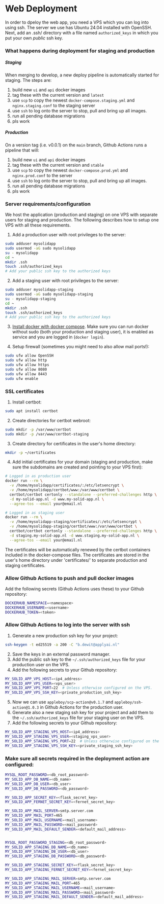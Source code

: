 # Web Deployment

In order to dpeloy the web app, you need a VPS which you can log into using ssh.
The server we use has Ubuntu 24.04 installed with OpenSSH.
Next, add an .ssh/ directory with a file named `authorized_keys` in which you put your own
_public_ ssh key.

### What happens during deployment for staging and production

##### Staging
When merging to develop, a new deploy pipeline is automatically started for staging. The steps are:
 1. build new `ui` and `api` docker images
 2. tag these with the current version and `latest`
 3. use `scp` to copy the newest `docker-compose.staging.yml` and `nginx.staging.conf` to the staging server
 4. use `ssh` to log onto the server to stop, pull and bring up all images.
 5. run all pending database migrations
 6. pls work


##### Production
On a version tag (i.e. v0.0.1) on the `main` branch, Github Actions runs a pipeline that will:
 1. build new `ui` and `api` docker images
 2. tag these with the current version and `stable`
 3. use `scp` to copy the newest `docker-compose.prod.yml` and `nginx.prod.conf` to the server
 4. use `ssh` to log onto the server to stop, pull and bring up all images.
 5. run all pending database migrations
 6. pls work


### Server requirements/configuration
We host the application (production and staging) on one VPS with separate users for staging and production. The following describes how to setup
one VPS with all these requirements.

1. Add a production user with root privileges to the server:
```bash
sudo adduser mysolidapp
sudo usermod -aG sudo mysolidapp
su - mysolidapp
cd ~
mkdir .ssh
touch .ssh/authorized_keys
# Add your public ssh key to the authorized keys
```

2. Add a staging user with root privileges to the server:
```bash
sudo adduser mysolidapp-staging
sudo usermod -aG sudo mysolidapp-staging
su - mysolidapp-staging
cd ~
mkdir .ssh
touch .ssh/authorized_keys
# Add your public ssh key to the authorized keys
```

3. [Install docker with docker compose](https://docs.docker.com/engine/install/ubuntu/). Make sure you can run docker without sudo (both your production and staging user), it is enabled as service and you are logged in (`docker login`).

4. Setup firewall (sometimes you might need to also allow mail ports!):
```bash
sudo ufw allow OpenSSH
sudo ufw allow http
sudo ufw allow https
sudo ufw allow 8080
sudo ufw allow 8443
sudo ufw enable
```

### SSL certificates
1. Install certbot:
```bash
sudo apt install certbot
```
2. Create directories for certbot webroot:
```bash
sudo mkdir -p /var/www/certbot
sudo mkdir -p /var/www/certbot-staging
```
3. Create directory for certificates in the user's home directory:
```bash
mkdir -p ~/certificates
```
4. Add initial certificates for your domain (staging and production, make sure the subdomains are created and pointing to your VPS first):
```bash
# Logged in as production user
docker run --rm \
  -v /home/mysolidapp/certificates/:/etc/letsencrypt \
  -v /home/mysolidapp/certbot/www:/var/www/certbot \
  certbot/certbot certonly --standalone --preferred-challenges http \
  -d my-solid-app.nl -d www.my-solid-app.nl \
  --agree-tos --email your@email.nl
```

```bash
# Logged in as staging user
docker run --rm \
  -v /home/mysolidapp-staging/certificates/:/etc/letsencrypt \
  -v /home/mysolidapp-staging/certbot/www:/var/www/certbot \
  certbot/certbot certonly --standalone --preferred-challenges http \
  -d staging.my-solid-app.nl -d www.staging.my-solid-app.nl \
  --agree-tos --email your@email.nl
```

The certificates will be automatically renewed by the certbot containers included in the docker-compose files. The certificates are stored in the user's home directory under 'certificates/' to separate production and staging certificates.


### Allow Github Actions to push and pull docker images
Add the following secrets (Github Actions uses these) to your Github repository:
```bash
DOCKERHUB_NAMESPACE=<namespace>
DOCKERHUB_USERNAME=<username>
DOCKERHUB_TOKEN=<token>
```


### Allow Github Actions to log into the server with ssh
1. Generate a new production ssh key for your project:
```bash
ssh-keygen -t ed25519 -a 200 -C "b.dewit@applyai.nl"
```
2. Save the keys in an external password manager.
3. Add the public ssh key to the `~/.ssh/authorized_keys` file for your production user on the VPS.
4. Add the following secrets to your Github repository:
```bash
MY_SOLID_APP_VPS_HOST=<ip4_address>
MY_SOLID_APP_VPS_USER=<vps_user>
MY_SOLID_APP_VPS_PORT=22  # Unless otherwise configured on the VPS.
MY_SOLID_APP_VPS_SSH_KEY=<private_production_ssh_key>
```
5. Now we can use `appleboy/scp-action@v0.1.7` and `appleboy/ssh-action@1.0.3` in Github Actions for the production user.
6. Generate also a new staging ssh key for your project and add them to the `~/.ssh/authorized_keys` file for your staging user on the VPS.
7. Add the following secrets to your Github repository:
```bash
MY_SOLID_APP_STAGING_VPS_HOST=<ip4_address>
MY_SOLID_APP_STAGING_VPS_USER=<staging_vps_user>
MY_SOLID_APP_STAGING_VPS_PORT=22  # Unless otherwise configured on the VPS.
MY_SOLID_APP_STAGING_VPS_SSH_KEY=<private_staging_ssh_key>
```


### Make sure all secrets required in the deployment action are configured:
```bash
MYSQL_ROOT_PASSWORD=<db_root_password>
MY_SOLID_APP_DB_NAME=<db_name>
MY_SOLID_APP_DB_USER=<db_user>
MY_SOLID_APP_DB_PASSWORD=<db_password>

MY_SOLID_APP_SECRET_KEY=<flask_secret_key>
MY_SOLID_APP_FERNET_SECRET_KEY=<fernet_secret_key>

MY_SOLID_APP_MAIL_SERVER=smtp.server.com
MY_SOLID_APP_MAIL_PORT=465
MY_SOLID_APP_MAIL_USERNAME=<mail_username>
MY_SOLID_APP_MAIL_PASSWORD=<mail_password>
MY_SOLID_APP_MAIL_DEFAULT_SENDER=<default_mail_address>


MYSQL_ROOT_PASSWORD_STAGING=<db_root_password>
MY_SOLID_APP_STAGING_DB_NAME=<db_name>
MY_SOLID_APP_STAGING_DB_USER=<db_user>
MY_SOLID_APP_STAGING_DB_PASSWORD=<db_password>

MY_SOLID_APP_STAGING_SECRET_KEY=<flask_secret_key>
MY_SOLID_APP_STAGING_FERNET_SECRET_KEY=<fernet_secret_key>

MY_SOLID_APP_STAGING_MAIL_SERVER=smtp.server.com
MY_SOLID_APP_STAGING_MAIL_PORT=465
MY_SOLID_APP_STAGING_MAIL_USERNAME=<mail_username>
MY_SOLID_APP_STAGING_MAIL_PASSWORD=<mail_password>
MY_SOLID_APP_STAGING_MAIL_DEFAULT_SENDER=<default_mail_address>
```
